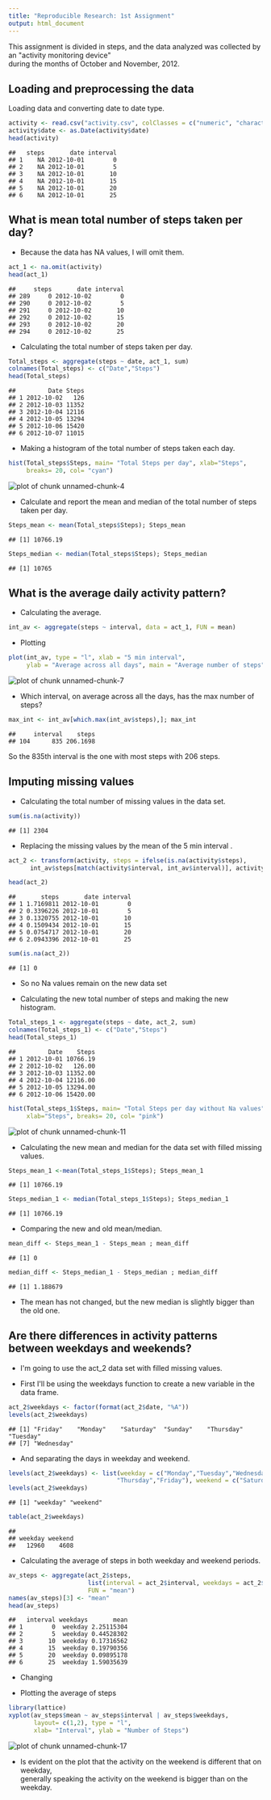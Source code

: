 ```yaml
---
title: "Reproducible Research: 1st Assignment"
output: html_document
---
```


This assignment is divided in steps, and the data analyzed was collected by an "activity monitoring device"  
during the months of October and November, 2012.  

## Loading and preprocessing the data  

Loading data and converting date to date type.


```r
activity <- read.csv("activity.csv", colClasses = c("numeric", "character", "numeric"))
activity$date <- as.Date(activity$date)
head(activity)
```

```
##   steps       date interval
## 1    NA 2012-10-01        0
## 2    NA 2012-10-01        5
## 3    NA 2012-10-01       10
## 4    NA 2012-10-01       15
## 5    NA 2012-10-01       20
## 6    NA 2012-10-01       25
```

## What is mean total number of steps taken per day?  

- Because the data has NA values, I will omit them.


```r
act_1 <- na.omit(activity)
head(act_1)
```

```
##     steps       date interval
## 289     0 2012-10-02        0
## 290     0 2012-10-02        5
## 291     0 2012-10-02       10
## 292     0 2012-10-02       15
## 293     0 2012-10-02       20
## 294     0 2012-10-02       25
```

- Calculating the total number of steps taken per day.


```r
Total_steps <- aggregate(steps ~ date, act_1, sum)
colnames(Total_steps) <- c("Date","Steps")
head(Total_steps)
```

```
##         Date Steps
## 1 2012-10-02   126
## 2 2012-10-03 11352
## 3 2012-10-04 12116
## 4 2012-10-05 13294
## 5 2012-10-06 15420
## 6 2012-10-07 11015
```

- Making a histogram of the total number of steps taken each day.


```r
hist(Total_steps$Steps, main= "Total Steps per day", xlab="Steps",
     breaks= 20, col= "cyan")
```

![plot of chunk unnamed-chunk-4](figure/unnamed-chunk-4-1.png) 

- Calculate and report the mean and median of the total number of steps taken per day.

```r
Steps_mean <- mean(Total_steps$Steps); Steps_mean
```

```
## [1] 10766.19
```

```r
Steps_median <- median(Total_steps$Steps); Steps_median
```

```
## [1] 10765
```

## What is the average daily activity pattern?

- Calculating the average.


```r
int_av <- aggregate(steps ~ interval, data = act_1, FUN = mean)
```

- Plotting


```r
plot(int_av, type = "l", xlab = "5 min interval",
     ylab = "Average across all days", main = "Average number of steps")
```

![plot of chunk unnamed-chunk-7](figure/unnamed-chunk-7-1.png) 

- Which interval, on average across all the days, has the max number of steps?


```r
max_int <- int_av[which.max(int_av$steps),]; max_int
```

```
##     interval    steps
## 104      835 206.1698
```

So the 835th interval is the one with most steps with 206 steps.


## Imputing missing values

- Calculating the total number of missing values in the data set.


```r
sum(is.na(activity))
```

```
## [1] 2304
```

- Replacing the missing values by the mean of the 5 min interval .


```r
act_2 <- transform(activity, steps = ifelse(is.na(activity$steps), 
      int_av$steps[match(activity$interval, int_av$interval)], activity$steps))

head(act_2)
```

```
##       steps       date interval
## 1 1.7169811 2012-10-01        0
## 2 0.3396226 2012-10-01        5
## 3 0.1320755 2012-10-01       10
## 4 0.1509434 2012-10-01       15
## 5 0.0754717 2012-10-01       20
## 6 2.0943396 2012-10-01       25
```

```r
sum(is.na(act_2))
```

```
## [1] 0
```

- So no Na values remain on the new data set

- Calculating the new total number of steps and making the new histogram.


```r
Total_steps_1 <- aggregate(steps ~ date, act_2, sum)
colnames(Total_steps_1) <- c("Date","Steps")
head(Total_steps_1)
```

```
##         Date    Steps
## 1 2012-10-01 10766.19
## 2 2012-10-02   126.00
## 3 2012-10-03 11352.00
## 4 2012-10-04 12116.00
## 5 2012-10-05 13294.00
## 6 2012-10-06 15420.00
```

```r
hist(Total_steps_1$Steps, main= "Total Steps per day without Na values", 
     xlab="Steps", breaks= 20, col= "pink")
```

![plot of chunk unnamed-chunk-11](figure/unnamed-chunk-11-1.png) 

- Calculating the new mean and median for the data set with filled missing values.


```r
Steps_mean_1 <-mean(Total_steps_1$Steps); Steps_mean_1
```

```
## [1] 10766.19
```

```r
Steps_median_1 <- median(Total_steps_1$Steps); Steps_median_1
```

```
## [1] 10766.19
```

- Comparing the new and old mean/median.


```r
mean_diff <- Steps_mean_1 - Steps_mean ; mean_diff
```

```
## [1] 0
```

```r
median_diff <- Steps_median_1 - Steps_median ; median_diff
```

```
## [1] 1.188679
```

- The mean has not changed, but the new median is slightly bigger than the old one. 

## Are there differences in activity patterns between weekdays and weekends?

- I'm going to use the act_2 data set with filled missing values.

- First I'll be using the weekdays function to create a new variable in the data frame.


```r
act_2$weekdays <- factor(format(act_2$date, "%A"))
levels(act_2$weekdays)
```

```
## [1] "Friday"    "Monday"    "Saturday"  "Sunday"    "Thursday"  "Tuesday"  
## [7] "Wednesday"
```

- And separating the days in weekday and weekend.


```r
levels(act_2$weekdays) <- list(weekday = c("Monday","Tuesday","Wednesday",
                              "Thursday","Friday"), weekend = c("Saturday","Sunday"))
levels(act_2$weekdays)
```

```
## [1] "weekday" "weekend"
```

```r
table(act_2$weekdays)
```

```
## 
## weekday weekend 
##   12960    4608
```

- Calculating the average of steps in both weekday and weekend periods.


```r
av_steps <- aggregate(act_2$steps,
                      list(interval = act_2$interval, weekdays = act_2$weekdays), 
                      FUN = "mean")
names(av_steps)[3] <- "mean"
head(av_steps)
```

```
##   interval weekdays       mean
## 1        0  weekday 2.25115304
## 2        5  weekday 0.44528302
## 3       10  weekday 0.17316562
## 4       15  weekday 0.19790356
## 5       20  weekday 0.09895178
## 6       25  weekday 1.59035639
```

- Changing

- Plotting the average of steps


```r
library(lattice)
xyplot(av_steps$mean ~ av_steps$interval | av_steps$weekdays,
       layout= c(1,2), type = "l",
       xlab= "Interval", ylab = "Number of Steps")
```

![plot of chunk unnamed-chunk-17](figure/unnamed-chunk-17-1.png) 

- Is evident on the plot that the activity on the weekend is different that on weekday,  
generally speaking the activity on the weekend is bigger than on the weekday.
